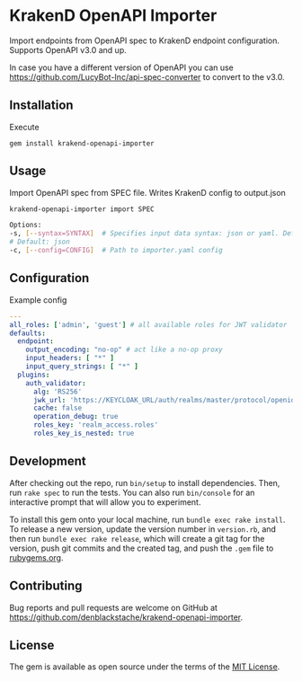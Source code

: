 # KrakenD OpenAPI Importer

Import endpoints from OpenAPI spec to KrakenD endpoint configuration. Supports OpenAPI v3.0 and up.

In case you have a different version of OpenAPI you can use https://github.com/LucyBot-Inc/api-spec-converter to convert to the v3.0.

## Installation

Execute

    gem install krakend-openapi-importer

## Usage

Import OpenAPI spec from SPEC file. Writes KrakenD config to output.json

```bash
krakend-openapi-importer import SPEC
```

```bash
Options:
-s, [--syntax=SYNTAX]  # Specifies input data syntax: json or yaml. Defaults to json
# Default: json
-c, [--config=CONFIG]  # Path to importer.yaml config
```

## Configuration

Example config

```yaml
---
all_roles: ['admin', 'guest'] # all available roles for JWT validator
defaults:
  endpoint:
    output_encoding: "no-op" # act like a no-op proxy
    input_headers: [ "*" ]
    input_query_strings: [ "*" ]
  plugins:
    auth_validator:
      alg: 'RS256'
      jwk_url: 'https://KEYCLOAK_URL/auth/realms/master/protocol/openid-connect/certs'
      cache: false
      operation_debug: true
      roles_key: 'realm_access.roles'
      roles_key_is_nested: true
```

## Development

After checking out the repo, run `bin/setup` to install dependencies. Then, run `rake spec` to run the tests. You can also run `bin/console` for an interactive prompt that will allow you to experiment.

To install this gem onto your local machine, run `bundle exec rake install`. To release a new version, update the version number in `version.rb`, and then run `bundle exec rake release`, which will create a git tag for the version, push git commits and the created tag, and push the `.gem` file to [rubygems.org](https://rubygems.org).

## Contributing

Bug reports and pull requests are welcome on GitHub at https://github.com/denblackstache/krakend-openapi-importer.

## License

The gem is available as open source under the terms of the [MIT License](https://opensource.org/licenses/MIT).
